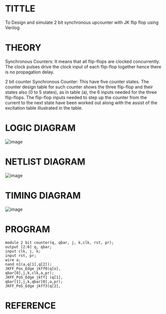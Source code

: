 # TITTLE
To Design and simulate 2 bit synchronous upcounter with JK flip flop using Verilog

# THEORY
Synchronous Counters: It means that all flip-flops are clocked concurrently. The clock pulses drive the clock input of each flip-flop together hence there is no propagation delay.

2 bit counter Synchronous Counter: This have five counter states. The counter design table for such counter shows the three flip-flop and their states also (0 to 5 states), as in table (a), the 6 inputs needed for the three flip-flops. The flip-flop inputs needed to step up the counter from the current to the next state have been worked out along with the assist of the excitation table illustrated in the table.

# LOGIC DIAGRAM
![image](https://github.com/anbuselvamA/Simulation-project--Digital-Electronics/assets/119559871/2caad0a0-3693-48d3-b5ec-a7009c0d5690)


# NETLIST DIAGRAM
![image](https://github.com/anbuselvamA/Simulation-project--Digital-Electronics/assets/119559871/04197f3d-b788-44a3-a822-458fc467777a)


# TIMING DIAGRAM
![image](https://github.com/anbuselvamA/Simulation-project--Digital-Electronics/assets/119559871/a3213d86-4044-4258-8dfa-f6526507a795)


# PROGRAM

```
module 2 bit counter(q, qbar, j, k,clk, rst, pr);
output [2:0] q, qbar;
input clk, j, k;
input rst, pr;
wire a;
nand n1(a,q[1],q[2]);
JKFF_Pos_Edge jkff0(q[o],
qbar[0],j,k,clk,a,pr);
JKFF_PoS_Edge jkff1 (q[1],
qbar[1],j,k,qbar[0],a,pr);
JKFF_PoS_Edge jkff3(q[2],
```
# REFERENCE
